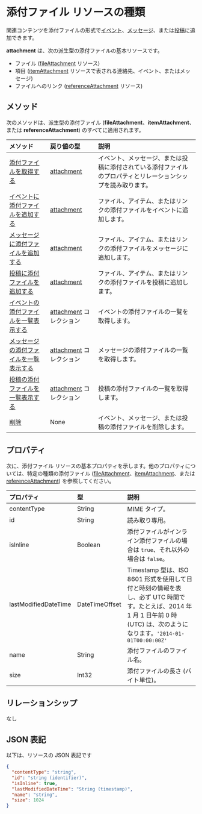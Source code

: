# <a name="attachment-resource-type"></a>添付ファイル リソースの種類

関連コンテンツを添付ファイルの形式で[イベント](../resources/event.md)、[メッセージ](../resources/message.md)、または[投稿](../resources/post.md)に追加できます。

**attachment** は、次の派生型の添付ファイルの基本リソースです。

* ファイル ([fileAttachment](../resources/fileattachment.md) リソース)
* 項目 ([itemAttachment](../resources/itemattachment.md) リソースで表される連絡先、イベント、またはメッセージ)
* ファイルへのリンク ([referenceAttachment](../resources/referenceAttachment.md) リソース)


## <a name="methods"></a>メソッド

次のメソッドは、派生型の添付ファイル (**fileAttachment**、**itemAttachment**、または **referenceAttachment**) のすべてに適用されます。

| メソッド       | 戻り値の型  |説明|
|:---------------|:--------|:----------|
|[添付ファイルを取得する](../api/attachment_get.md) | [attachment](attachment.md) |イベント、メッセージ、または投稿に添付されている添付ファイルのプロパティとリレーションシップを読み取ります。|
|[イベントに添付ファイルを追加する](../api/event_post_attachments.md) | [attachment](attachment.md) |ファイル、アイテム、またはリンクの添付ファイルをイベントに追加します。|
|[メッセージに添付ファイルを追加する](../api/message_post_attachments.md) | [attachment](attachment.md) |ファイル、アイテム、またはリンクの添付ファイルをメッセージに追加します。|
|[投稿に添付ファイルを追加する](../api/post_post_attachments.md) | [attachment](attachment.md) |ファイル、アイテム、またはリンクの添付ファイルを投稿に追加します。|
|[イベントの添付ファイルを一覧表示する](../api/event_list_attachments.md) | [attachment](attachment.md) コレクション | イベントの添付ファイルの一覧を取得します。 |
|[メッセージの添付ファイルを一覧表示する](../api/message_list_attachments.md) | [attachment](attachment.md) コレクション | メッセージの添付ファイルの一覧を取得します。 |
|[投稿の添付ファイルを一覧表示する](../api/post_list_attachments.md) | [attachment](attachment.md) コレクション | 投稿の添付ファイルの一覧を取得します。 |
|[削除](../api/attachment_delete.md) | None |イベント、メッセージ、または投稿の添付ファイルを削除します。 |


## <a name="properties"></a>プロパティ

次に、添付ファイル リソースの基本プロパティを示します。他のプロパティについては、特定の種類の添付ファイル ([fileAttachment](../resources/fileattachment.md)、[itemAttachment](../resources/itemattachment.md)、または [referenceAttachment](../resources/referenceAttachment.md)) を参照してください。

| プロパティ       | 型    |説明|
|:---------------|:--------|:----------|
|contentType|String|MIME タイプ。|
|id|String| 読み取り専用。|
|isInline|Boolean|添付ファイルがインライン添付ファイルの場合は `true`、それ以外の場合は `false`。|
|lastModifiedDateTime|DateTimeOffset|Timestamp 型は、ISO 8601 形式を使用して日付と時刻の情報を表し、必ず UTC 時間です。たとえば、2014 年 1 月 1 日午前 0 時 (UTC) は、次のようになります。`'2014-01-01T00:00:00Z'`|
|name|String|添付ファイルのファイル名。|
|size|Int32|添付ファイルの長さ (バイト単位)。|

## <a name="relationships"></a>リレーションシップ
なし

## <a name="json-representation"></a>JSON 表記

以下は、リソースの JSON 表記です

<!-- {
  "blockType": "resource",
  "optionalProperties": [

  ],
  "keyProperty": "id",
  "@odata.type": "microsoft.graph.attachment"
}-->

```json
{
  "contentType": "string",
  "id": "string (identifier)",
  "isInline": true,
  "lastModifiedDateTime": "String (timestamp)",
  "name": "string",
  "size": 1024
}

```


<!-- uuid: 8fcb5dbc-d5aa-4681-8e31-b001d5168d79
2015-10-25 14:57:30 UTC -->
<!-- {
  "type": "#page.annotation",
  "description": "attachment resource",
  "keywords": "",
  "section": "documentation",
  "tocPath": ""
}-->
